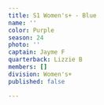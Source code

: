 ```yaml
---
title: S1 Women's+ - Blue
name: ''
color: Purple
season: 24
photo: ''
captain: Jayme F
quarterback: Lizzie B
members: []
division: Women's+
published: false

---
```

